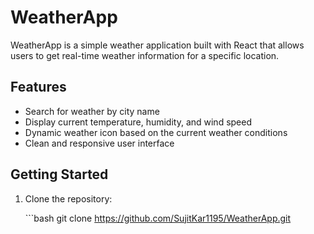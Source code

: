 <h1 id="weatherapp">WeatherApp</h1>
<p>WeatherApp is a simple weather application built with React that allows users to get real-time weather information for a specific location.</p>
<h2 id="features">Features</h2>
<ul>
<li>Search for weather by city name</li>
<li>Display current temperature, humidity, and wind speed</li>
<li>Dynamic weather icon based on the current weather conditions</li>
<li>Clean and responsive user interface</li>
</ul>
<h2 id="getting-started">Getting Started</h2>
<ol>
<li><p>Clone the repository:</p>
<p>```bash
git clone <a href="https://github.com/SujitKar1195/WeatherApp.git">https://github.com/SujitKar1195/WeatherApp.git</a></p>
</li>
</ol>
